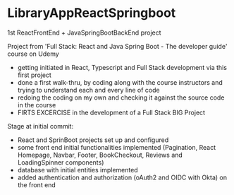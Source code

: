 # LibraryAppReactSpringboot
1st ReactFrontEnd + JavaSpringBootBackEnd project

Project from 'Full Stack: React and Java Spring Boot - The developer guide' course on Udemy
  - getting initiated in React, Typescript and Full Stack development via this first project
  - done a first walk-thru, by coding along with the course instructors and trying to understand each and every line of code
  - redoing the coding on my own and checking it against the source code in the course
  - FIRTS EXCERCISE in the development of a Full Stack BIG Project

Stage at initial commit:
  - React and SprinBoot projects set up and configured
  - some front end initial functionalities implemented (Pagination, React Homepage, Navbar, Footer, BookCheckout, Reviews and LoadingSpinner components)
  - database with initial entities implemented 
  - added authentication and authorization (oAuth2 and OIDC with Okta) on the front end
  



